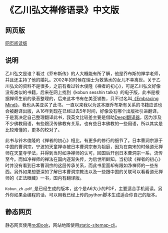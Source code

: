 # 《乙川弘文禅修语录》中文版

## 网页版
[网页阅读版](https://c2lang.com/kobun-sesshin-talks-zh/)
## 说明

乙川弘文是谁？看过《乔布斯传》的人大概能有所了解，他是乔布斯的禅学老师，并且还主持了他的婚礼。2002年的时候在瑞士为救落水的女儿不幸离世。关于乙川弘文的资料不是很多，之前有看过铃木俊隆《禅者的初心》，可是乙川弘文好像没有类似的书籍，后来在网上找到《kobun sesshin talks》的电子版，此书是根据禅师生前的录音整理的，后来这本书有在美亚销售，只不过名叫[《Embracing Mind》](https://www.amazon.com/Embracing-Mind-Talks-Kobun-Otogawa/dp/099853742X)，我也从美亚买了此书。一直以来我以为这本跟乔布斯有关系的书籍应该也会被翻译出版，从16年到现在已经过去5年时间，好像没有哪个出版社引进翻译，于是我决定自己整理翻译此书，我英文比较差主要是借助[Deepl翻译器](www.deepl.com)，因为涉及不少佛教用语，有些跟汉传佛教有关系，也有些日本佛教的一些用语，所以其实是比较难懂的，更多的校对了。

此书与铃木俊隆的《禅者的初心》相比，有更多的修行的细节了。日本曹洞宗源于中国的曹洞宗，宁波的天童禅寺被日本曹洞宗奉为祖庭，因为在南宋的时候道元禅师在天童寺学法，并得到当时如净禅师的认可，回国后开创日本曹洞宗一系，流传至今。而如净禅师的禅法在国内逐渐失传，为后世所鲜知。当初读《禅者的初心》时并没有看到日本曹洞宗的这层传承关系，而此书里面却有跟如净禅师的一些东西。另外如果想更深的了解日本曹洞宗教法以及一些跟中国的关联可以看看道元禅师的《正法眼藏》一书，国内有翻译版。

`Kobun_zh.pdf_`是已经生成的版本，这个是A6大小的PDF，主要适合手机阅读。另外你如果会编程的话，可以用我已经上传的python脚本生成适合你自己的版本。

## 静态网页
静态网页使用[mdBook](https://rust-lang.github.io/mdBook/)，网站地图使用[static-sitemap-cli](https://github.com/zerodevx/static-sitemap-cli)。

